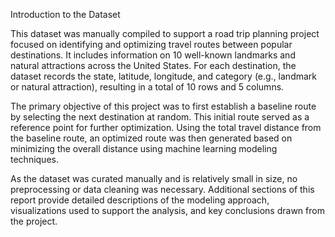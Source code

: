 Introduction to the Dataset

This dataset was manually compiled to support a road trip planning project focused on identifying and optimizing travel routes between popular destinations. It includes information on 10 well-known landmarks and natural attractions across the United States. For each destination, the dataset records the state, latitude, longitude, and category (e.g., landmark or natural attraction), resulting in a total of 10 rows and 5 columns.

The primary objective of this project was to first establish a baseline route by selecting the next destination at random. This initial route served as a reference point for further optimization. Using the total travel distance from the baseline route, an optimized route was then generated based on minimizing the overall distance using machine learning modeling techniques.

As the dataset was curated manually and is relatively small in size, no preprocessing or data cleaning was necessary. Additional sections of this report provide detailed descriptions of the modeling approach, visualizations used to support the analysis, and key conclusions drawn from the project.
